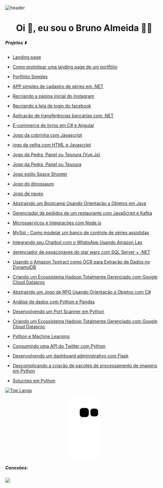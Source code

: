 ![header](https://user-images.githubusercontent.com/88558377/159158519-59bcb75b-ec6b-4f9e-ac29-d968010e2b98.gif)

<h1 align="center"> Oi 👋, eu sou o Bruno Almeida 👨‍💻</h1>

##### Projetos ⬇️

- [Landing page](https://github.com/BeyondtimeX/Projeto-29)<br/>
- [Como prototipar uma landing page de um portfólio](https://github.com/BeyondtimeX/Projeto_33.git)<br/>
- [Portfólio Simples](https://github.com/BeyondtimeX/Projeto-27)<br/>
- [APP simples de cadastro de séries em .NET](https://github.com/BeyondtimeX/Projeto-23)<br/>
- [Recriando a página inicial do Instagram](https://github.com/BeyondtimeX/Projeto_38)<br/>
- [Recriando a tela de login do facebook](https://github.com/BeyondtimeX/Projeto-28)<br/>
- [Aplicação de transferências bancárias com .NET](https://github.com/BeyondtimeX/Projeto_37)<br/>
- [E-commerce de livros em C# e Angular](https://github.com/BeyondtimeX/Projeto-36)<br/>
- [Jogo da cobrinha com Javascript](https://github.com/BeyondtimeX/Projeto-32)<br/>
- [jogo da velha com HTML e Javascript](https://github.com/BeyondtimeX/Projeto-31)<br/>
- [Jogo da Pedra, Papel ou Tesoura (Vue.Js)](https://github.com/BeyondtimeX/Projeto-26)<br/>
- [Jogo da Pedra, Papel ou Tesoura](https://github.com/BeyondtimeX/Projeto-25)<br/>
- [Jogo estilo Space Shooter](https://github.com/BeyondtimeX/Projeto_14)<br/>
- [Jogo do dinossauro](https://github.com/BeyondtimeX/Projeto-18)<br/>
- [Jogo de naves](https://github.com/BeyondtimeX/Projeto_16.git)<br/>
- [Abstraindo um Bootcamp Usando Orientação a Objetos em Java](https://github.com/BeyondtimeX/Projeto-30)<br/>
- [Gerenciador de pedidos de um restaurante com JavaScript e Kafka](https://github.com/BeyondtimeX/Projeto-24)<br/>
- [Microsserviços e Integrações com Node.js](https://github.com/BeyondtimeX/Projeto-34)<br/>
- [ MySql - Como modelar um banco de controle de séries assistidas](https://github.com/BeyondtimeX/Projeto-2)<br/>
- [Integrando seu Chatbot com o WhatsApp Usando Amazon Lex](https://github.com/BeyondtimeX/Projeto-12)<br/>
- [gerenciador de espaçonaves do star wars com SQL Server + .NET](https://github.com/BeyondtimeX/Projeto-20)<br/>
- [Usando o Amazon Textract como OCR para Extração de Dados no DynamoDB](https://github.com/BeyondtimeX/Projeto-21.git)<br/>
- [Criando um Ecossistema Hadoop Totalmente Gerenciado com Google Cloud Dataproc](https://github.com/BeyondtimeX/Projeto-5.git)<br/>
- [Abstraindo um Jogo de RPG Usando Orientação a Objetos com C#](https://github.com/BeyondtimeX/Projeto-5.git)<br/>
- [Análise de dados com Python e Pandas](https://github.com/BeyondtimeX/Projeto-6)
- [Desenvolvendo um Port Scanner em Python](https://github.com/BeyondtimeX/Projeto-8)
- [Criando um Ecossistema Hadoop Totalmente Gerenciado com Google Cloud Dataproc](https://github.com/BeyondtimeX/Projeto-5)
- [Python e Machine Learning](https://github.com/BeyondtimeX/Projeto-4)
- [Consumindo uma API do Twitter com Python](https://github.com/BeyondtimeX/Projeto-7)
- [Desenvolvendo um dashboard administrativo com Flask](https://github.com/BeyondtimeX/Projeto-3)
- [Descomplicando a criação de pacotes de processamento de imagens em Python](https://github.com/BeyondtimeX/Projeto-1)<br/>


- [Soluções em Python](https://github.com/BeyondtimeX/solu-esempython)

[![Top Langs](https://github-readme-stats.vercel.app/api/top-langs/?username=BeyondTimeX&langs_count=8&layout=compact)](https://github.com/BeyondTimeX/github-readme-stats)
    
 <div align="center">
  
  ![Snake animation](https://github.com/BeyondtimeX/BeyondtimeX/blob/output/github-contribution-grid-snake.svg)
  
</div>

   <h5 align="left">Conexões:</h5>

  <a href="https://www.linkedin.com/in/brunodesouzaalmeida" target="_blank"><img src="https://img.shields.io/badge/LinkedIn-0077B5?style=for-the-badge&logo=linkedin&logoColor=white" target="_blank"></a> 
   

  

  

















